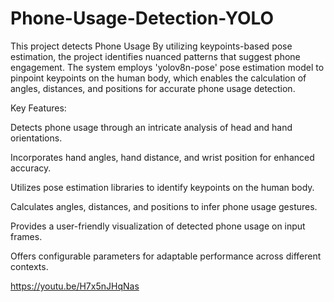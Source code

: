 # Phone-Usage-Detection-YOLO
This project detects Phone Usage By utilizing keypoints-based pose estimation, the project identifies nuanced patterns that suggest phone engagement. The system employs 'yolov8n-pose' pose estimation model to pinpoint keypoints on the human body, which enables the calculation of angles, distances, and positions for accurate phone usage detection. 

Key Features:

Detects phone usage through an intricate analysis of head and hand orientations.

Incorporates hand angles, hand distance, and wrist position for enhanced accuracy.

Utilizes pose estimation libraries to identify keypoints on the human body.

Calculates angles, distances, and positions to infer phone usage gestures.

Provides a user-friendly visualization of detected phone usage on input frames.

Offers configurable parameters for adaptable performance across different contexts.

https://youtu.be/H7x5nJHqNas
